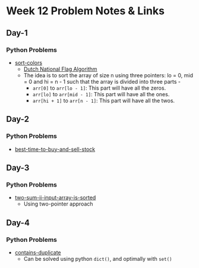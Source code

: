 # Week 12 Problem Notes & Links

## Day-1
### Python Problems
- [sort-colors](https://leetcode.com/problems/sort-colors/)
    + [Dutch National Flag Algorithm](https://www.geeksforgeeks.org/dsa/sort-an-array-of-0s-1s-and-2s/)
    + The idea is to sort the array of size n using three pointers: lo = 0, mid = 0 and hi = n - 1 such that the array is divided into three parts -
        * `arr[0]` to `arr[lo - 1]`: This part will have all the zeros.
        * `arr[lo]` to `arr[mid - 1]`: This part will have all the ones.
        * `arr[hi + 1]` to `arr[n - 1]`: This part will have all the twos.

## Day-2
### Python Problems
- [best-time-to-buy-and-sell-stock](https://leetcode.com/problems/best-time-to-buy-and-sell-stock/)

## Day-3
### Python Problems
- [two-sum-ii-input-array-is-sorted](https://leetcode.com/problems/two-sum-ii-input-array-is-sorted/)
    + Using two-pointer approach

## Day-4
### Python Problems
- [contains-duplicate](https://leetcode.com/problems/contains-duplicate/)
    + Can be solved using python `dict()`, and optimally with `set()`
